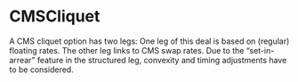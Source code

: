 # CMSCliquet
A CMS cliquet option has two legs: One leg of this deal is based on (regular) floating rates. The other leg links to CMS swap rates. Due to the “set-in-arrear” feature in the structured leg, convexity and timing adjustments have to be considered. 
